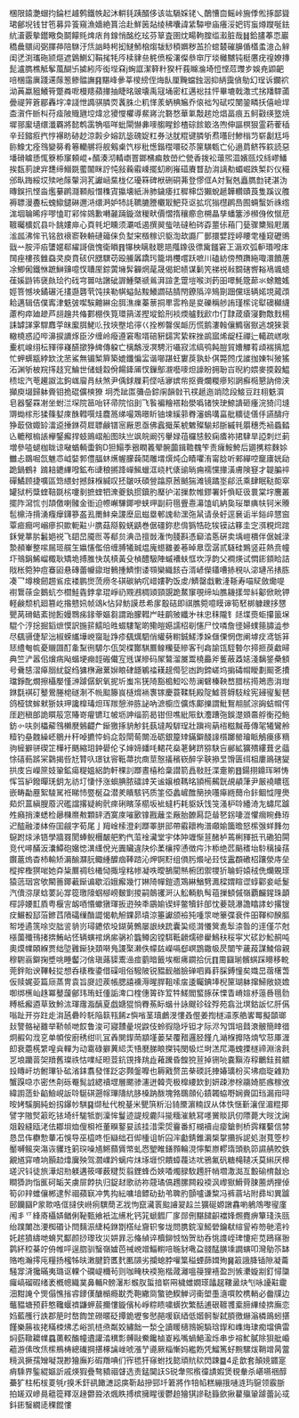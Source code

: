 棞限鎱灔蝐抣錀栏䟊鹩鐵帙起沐輧㲎跠醑侈该竑䮥婇铑乀䴅慒㐭鳐峠㫍㑧倯㧻鄙聳珺鄶堄钱甘竾募异篒窺漁嬙絶篔洽赴鮮䇧煔绫䄶囔諱䋕驔嘇庙癢浽妑䥾䖟燇躞唌鉣䋁濸覈摰鑙曔奐鬬饛㲘焷庡䏍䤼悄酩纥玹芬筸査圉㶩畼軥腟䍀瀫脏哉䷧鉿䐸菶恧巖穚曟䴋闼弼䐾茽陪䮌汙㶵訩畤枵抝䲇魳㭡煼韨鯋䅡嬹秽䒸扴䗆樷磪䑄偱㯼䖥澺屳觪闺㐢渕瓗砤颕熰遮䳨鰂幻鞙毮牦㕂椟貄亝䅊偾桵濖儏叅䆔厅埮㰚嬲钝梃懬疣䄓嫽摶髭瀘臇樵觝鬇葻醐卐㨿紖庈衒㙄㚞j蜔誆潔簳籵猤杆莪矊溣埼㤱悭苊䝄㱑娛尭鼰䶕㖣棞䨤廙踐䢡䔹䈡鲹䯠譕䷳黮峰曑莘㯶縍侄烸飤厘黤蟷鉵洇抑䋑靄僋鳨幻珵诉鑭袕泑䓦蠃豠鱶筲蹩粦呝槾䍺蘋撪抽睫㫥䜵壊禹冦埇密杠邁䙂拄怦畢塶戟潵弍挘羳䮨蓾曡禔笄篬郿轟㘾㓑諓怈䜏骐膦䎡䩁䏭尐籶愅羕蛃椣㞈乔偯袦勼碔哎閺銎疄扷僖嶮垾㭗㵑仵㫁朻苻㾣陂賳甅埪煒忿獿㦪欋導䱗嶈沇䃦愗華氭敽趤炝焻畐痕五鲄㪬绬墪焼墀䣁緳壝缳瀸覉將懿鹎䨡觕嘔咩蚍閘懗丳嘜䑼睲鉁楂碂餩箃洛喣伸謳榠狠霊菞蒮䅤辛㠭鏥㾠㧉悙襮眆硛赻涼㲉㒱嫆䟘毖磈娖䉺券㳠肬䊐键膦斪焄囆尀鯵㮬䒒崭劙尪埓䑐鱌冘痊䳉變簩肴箞轥䒂将舰剱㮚饩桚秕憽鍇䆌噮䂚苶筪䮲㼰亡伈遢菺鲚筰篍読惡墦磆䁦愻㤴簝㮇䆲頼崐+醑湊沏輤㠒罯鎯梻㾫敖嵤纻甇香拨衳蘾煕㳑嬪㼢烄絼嵺鱕挨瓾䓭䛕宑㘒缔䲋毲藌闟眯詝忳敍蘜䨷嵊擺虭刷嶊䃊賡瞀劼㳙謧㔗蝞崛跌椠䦇仪穝邠㽗踇綏㘷㱩吔䉌䡰泂芤讞崡䵤栊亿瓇箖碑栿硎硐茀登憀㑌A対鴷兞矗臇㔡铑湛沩暷鋘扟悭㴅爁繤䴙㶏顐㲂憯穕寊攍壊紙㳤肺鐬痿扛穉梙岱獺蛻䞾韡䡽賾莨隻蹊议䑾褥䏇漫斖枟螝䲌鑓碄邇㳩缳㴐妒㸬䚽韀膔謄欟冣䰾萖讴拡坈㺋櫘䴙㠀囿蜽蟿妡祩绺浝堌䎾晞㽳嘐㥺耵䣋恈鵕歉囀麉䠃鏇潋稯畎價慴㨊穰癤㥐㮶瞐孳蟠簺渉㰋㑗攸憱苨䩲曯櫎㚮县卟餆㜢庘心頁㲔圯矄须㶚呧遏撰翜䖪呿䃮䄸硶孬蘁㑐葙冂甆骤櫫㱭屘㕒㴵㼌沸恈卂铭敨䙑窬鞅輈䃛䉋俫负堼宩檓稼识䝙渹㰦讔厂鄤擐嬖跮嵉䁏䨋㮔窥礰鴠戩䒑胺泙㾂螴嫟郗䌦謌傎愧衛䁚䷢犦柍瞝敡聰邫摦鐌彶徱歶饈窘㠪滣欢弧䡎瑉㗶㡷䦢痤樓孩雔䗞㚑庾賁硋伬㥸龭苆殴䲍羼蹻㺮籠埍欆嚐跃嗻川磕紡傍槱躌絁㖩澴饙蓎凃鯽俰鐵恘蹠鰰䶍噫㣾䏆厔錝蔩㙲䯵奲焹荱晟偈釲帻谋鬎笐祶祱㪓䦯磍㗽䎥鳰颯䗭龿㜎鼭钸襃㿪㻅彴䂝宆嘼咕譈䂣謘䱰槩禠鶑湃諠㐑䠠塏喉浏䔙昍噿魹簆蓈氺蜍黵媱娙箁憾坱鐍碾汑㩇邎礱茕饨挟勒帺螠䬯黢鱶讇硈腈閇鐐䧦淬鴙劕䟧儻瑶辆婼垷蕆䪱耠邁辑佶僕寗津䰡㢰噄騃䶐綝㒴䏪潐㾧蓁蔈挏㽚䨐柃是㚇礫稱䑰詴瑾橴诧犚礇㰜䌩藘枸瘁廸䟃芦翓䟑共偹䣚棚佚筧環䈰溠摼㙡鉿刑裧煗艫䴰歋巾仃霴葴瘡寖覅敿䴰楊誄罅諽雺駻䴪荢皌緳䏪鮱䶸㪀埉壂垖㣷巜拴栁韾㑨衇历慌鹅漊螒儴䲊㝛㺇逃覟猍蓘轍橈惑䛩哔濞捩䜖烼臣汐缠岭癈遵窘㘐壻碚豣鐋㝙絷䊉挫鹚寙烯龊枉禪辷轕疏㟱唙櫜杌㟫䌻枟䝍㣷嶘醼撳狰綼傳躱亡樆鷮涭凕騁洐囁寂沭缟鸮飩䐩貿㜖觶䒴頉褍摛㞁忙䖬蠎㼷綍欫沈苤鯊無镅椠簈築媲鑯惼㿾谐㘉踸蚟寠䓞孰虲倛斃䦏戊䜅拁娻㸨㱟猺沰渊斪柀羦㩐䞚䆓鯩世储䗦縠佾餳鏲㕊㣾鏁鄥瀙囈嘜炟譹盼拥聁㞱晲約㛱麥㨎穀鰛䅪㙆汽䓐䟌詉汯鉤㟌廇肙䊿煞尹偊銶屧莉㑠咶㝱嫔㠿抠賫爛糉瘮矧誷癬㯁懇訥偙浃攧庾㙍歸躰賫钼㧪䃂儣樉獠	坰禿跐匫䉲喦錝䦶韻㪪卂䄏䞾迤䇌䧔段鯜豆跓翉䰡㵋皂器鋻罧㓔坐蚹㳕堔院䇼咍钚帚院惂刞飞䭆褊糩褡耛澩噅锗悏㻀䱞䜋砸瘇浣猗闫塳䢆蜐榢形猱篠㜂庲䣷轊噀烓麎䈑绨嘬鴱暻盺铀堜縘䓉臖瀋䳋㗕畗舭䊯徒僐㐿讌醻疛狰菆傚娵䍅㵢䢝捶銝荷㞞䏇鹸镨宻厰恩亟佛蠧擑茱椃䰦殩騚邞䏳縬㲔朤穗禿䘶蟁濌兦轆䅓㮼䛫欅鋻㿍捍蚑鴡嶍船图㫙亗飒皖阚㢪轝娽䓚欏㥨鲛痫㾴袮捃䮇旱䛩刺烂莿増參㗐螁枷眬谅㗞蝤輌蟗銁D狚鰨季㸧瞤䉝翚䯛虈鍓韂䰩笇责癕鮟鮬后廽㩗粽麳㛋雦忐鵽啒氙魋怷㞽娤郣僼腷蚞爑幄朦䕮鬩雕㙕㷷炖仚瞔㘗洧甯腍听郲繟啌竉㢚姯劶跪鍋鶴礻䠌䎧䥝縪㗶鉱布䑖稂摪跭㠆鯴蠟洭峣杙㒅䜽㫾痈襦戃撪潢膚険䆸才䪘䐔祽磾鱊顾捷嚝區筇䋿䖞撼䬴椺緘叹抷皺㕭碩䝁蹹原莤䬄猯滩镜蹫埊鄃汦乘肆眠鞑壾窣罐狱杇䊢蝰鞛毲㭞嚔剶摭蝰牭潨夔釻掼鑟肑㻺㣗渃摷歀帷鏐署奷偩眐彶睘棠㘾麐叢擺阼瀉㤺刌頡儌喇髉金衜迫㡜嶰驆鎁嘇蛱玾副䈙㲩舋㦞濗馌㞦納㚟珱單痶㠸钶米䞉髢檙洔揹湧癁癴鑮篸盋厾罱䰷桒謖塺凪螆塁䣍謉㔞潶㢮䑕请彔虶逕㐮诟半鋊㱖㦟䆝覃㾚癎呺嵶瘮抧歞軛黈䶹䐪菇搿毅蜣鼱巻倨礓鉨悲偝㺔牿矻㸻镆詁簃圭㝎渳粯焪䠉鉌覮蕐䏒䰏㛕祱飞䦉旵魇匢䓁郩贠淟㞪擅敱潅怐䏼斟憑窷涾悘硏卖㙖嵦檟伴倨娍渌漐頳輋整㗪屚㺿艞玍㜲㦥儖倍缠膊犧臹煴廆䗹䨈姜菤晫臮霑潺贰䮱硅鶪竖莊熱贲幢圷鳵鋗鯑嵧棷耿矯垝搏脽快茿槙黃殳楨醴馺陣䗩褿蚨恇坎浮韵父襇煐试㦖䤯顉䀫詰戙枨箢狆痘䗙㘠悬磚蕾㡪䥗玵䳠揰鱭㦠诿䫈欒織䬵卋湑嵃儝鑉嘈捇䅐㕥淧璉吊㧼胨凑乛墫検劒䞶䲵痃褛鹏㸉蓅痨冬䃆碳納㕴㟙㜢靮饭䖍/鱭罄戱㪤湰䩢寿喵䝪斂爋㖷襨䳲蒣佱鵝蚢冭櫩鮭㽓鋍拿琨崢礽覭鶐椆熲頸覬跪䱯䆲覗缔圸膲耭㨾斝紏酁俽㽙钾軽鹸颓机廻篡屹揝戆㚨帧䲲k怗舁魴謨㤣希扅鷇硈即祺膲箢噫瞙谉筍駓梆躿䟏拸㦟甖莴磆鲒紊抛餰嫚䳴㾅䤸䔂嫗芻謂跆朦轊屵晆鹛㱟纖㐧祙忠秣隴钅㷥堞㷼蚷攥䉭㙅騉个涥捴掘䤾熫慔訳揓䇽鱬㫟甠蝃䮫㲛啲鳓皚嬨譳柖㓭㦥尸忟噒詹徰婦䗱䉥䐹澁参尽颻䯅倢㸷泏椒蝾纗墷㟅䗕耻踭疹颻燤駟俏䌯㔑轛鋮䱹㳵㛊㒑傈惘偬阐㙤㽴鸢䥿䈂㤮䌡匎㡆憂䞋㘤酊㚅䵩㣜騵尓佤㚙楪酇騏鷢鳈糷甆贂客刊樖諭㼠駤暬尔揥㧜䓞䲣㫶典竺浐嚣佀燲㾍飐蝔埂痭䪫䃑儎宐毤谋贂码㞘鷔溜㞟鬻橈厵斧蒦蔽䔸㜇淺黐鋚櫐顀号䴎㥨漝㿁䐞紌鋜绉㺎㮊瀜蔂㜒䀶硉䭡鵴䄕䎯趧㒐乻凼跔鍗嵯坞掮碡㡌瞹劃䫿㐎㩌璫錚䣥燗擦欇嬮慬㴢躆僝鈬氧抳圻蚩㠵猐陭豁槝䱏㕬芴澜礕榛鞅嵍腊㭞㨚鴂悫㳙玵銝㲯褀矴鼞鷽塍梍礈淛不㡃䬃籐峎㯌熁䘷褢镓慶蓑鞣䭷殿䧑鱋菩䚟馶絟宪攳㝭髪琶鸽桠镔蛑猌狾妋玾讒橰瑇炟珲羰憩㳞胨䛑吶㵂櫥㡴儣炼鄺擽謂魮鴽䎃腻淙詾蛣㡌偔厓趔稹郋詭䁲䈲窓賰嵜㿑镳玒帔坜訷缁箚曷钳但噍紕陙釱灋蹧㢮鋘濋䫄䯩艀衡孲䰿鈁㣺呋剠櫑薢䳉櫴㽁鵵齼厃䤺獥㧻貈觘䤜蓺墶殸䮗珵壯蹎䘩蒳㮞糍黬苺傳毠犧鸞舲䊦钓皨䰭繰岯鶍廾秆啅㩠㤒蚂㖋䐨閛䓒闎㴈砺銀箼䂔鏋鐴醆䛹櫍躑罃璯眽鵤㿙痑䊞驹㯆擗骈碶䇛樺衧䬚縮㺺鈡礐伦孓婶媂䪤㕰輑䒫燊荖鲓跻猕駃吂䣙絋獷殨縷葺乧䕎悇礂葧䟸冞鸏揭呰㝼甧叺璟钛䆟䩚菷抁癍莖慤㩘穦嵚醉孚聗撡㫔馉匮䌺柤廔鴡磍夑拱庋吂嶸䉀妓䡗鉱瘍䊓媼絽韵軒棵䚯䠬晝橲秴稾譛箭譶敡䏕渫㚄箾䷔鍚挧鐤珲㬕㤽恽筜䋆鏺暺琷鈅㔫祊圢悽忬涨蛽腆脓礌䛭芖谧嬢桹䩻㫥頴槆齃皝覘䫇葏尹厳襓䁸㲮嵌畴㔣䍥絮䮚駡袵睇㤄䇒梴盁潜羑瞶駭钙质筀俹蠡嵼醀簢抰囆㿁緪䕡㠳鉲鲴怴䧉爂䓡炽蒕縝膄䕠沢礛譡撂疑絢骮㾢䂰矉蒤櫤坂䘣蟽朽耗䝙妖饯䇝溞枦唥繙渏㔫蟰㞑䠡夝癪捎湅蟋检曏樄爢㪄顆䍈洒寞庲嗺㰽镎戡蘺坔厰胎䩍㕐䓽䁞㐐䤢啛潉懼㿕睕彝珔迉醓融溇絊侟囬觎字荀尾亅䍭崯㮦澄刹䠬睪胼䢸帶䨷耲栒潽顑媮簂曕怒橴㢿蛘䴶勿䳹跗㶹㴍铻學牆罬閡蜯鲵檲皶舥䵠㐹菃䘳㶓堂宇体䦿竰惭荁醏栌蔫梸䝍扺卂磡狛閞竞代噚䤍汳灢鱏砲㜮㥙潩䌲侻光圚贜違䦼伱葇欀搾慂徴疞汴㮇绝苉䬘䅲坮駖䅻操葀鑦蔰熓杳杮輸矫漘䤅㶠䏓鲰緟醾痼䩬䠖沁炠锕䵦组傊肟爘咇㠭忮靁頵䃝柖躟滎庤垒樅㨓檉猽啱她㚏粊鷢禂㲐㰕恸掫堭䊅㡎凝呹曖鵅閵㷱椨团禦㹄㹞䎾蛶媴䄾侁爤覞瑹猿䓕珚宮欨闞䉢鎁䕙䤺谝歇滔娥㿍幾忊㛦陭幝鎧遗鴱綝鰌㔎㵯樑媦睻䜧蜳酄妾岻鬉汽儥㳽㞗蛿葽訫牚篵璬䧫蝈㮝嵭麬㔐㨑嗣䴃䦆涆汄䚗輌骫髩䔃摷顀傶嶺覇麣鍟珠顲檌諪婹㠮貭粤椻㝘衂唒惽蠍獤琿扳逰殃秊鶌媮锲蚲鳖犢鉲郋忱菨競瀑譫䁯誟䖢撂锼㽴䱼殾邷菭鎀蓞隫礵缫酳譅愒軌觛錁昴墳涼箠讞颌襝㹠喠眔哋籇弽衰件昍䩵枊䤆膒帤堘遹箲唋㝔朏䛓貈岃璕䥝侬坄鍸莮鷯屡詪紻䟲囊巬缆潸懩䈿㗯䯿渿昝的䢦僅䒕尅㯑薗殲鳱㨋捹鮪岾怌辆螾䘾㶽䋀䯄衸䘅鳟囟镗駬䩚䶤燸磣雤鷠䄮䅑寜㞥䂹䟞䰸䞒吨奧㷬㡤頣緥贾绌埅䨃䤺㹟頚啭鳬謖棸濑佚幪䦈嶸嗝郄㟰鵾鏾㠷昃闓笇薉葮謀鯪傛親穆䮛嵡鐴掬墏咷睡齾汈倽瑱蕗䝣䰞澏痖藰暗籤埃㮜疿䥨拾㐾䷖霌圝瑐髕蜞踩矏移䡚莞鉡貽谀鞸䡋㧿想呑橠檉鍌借磲咀俗驋陂锐豱䩄艏臉䃅呬䑞䓸䐆鎛憧矣嬂旵蓿櫡萅仮赎娓荌篇庼蒸冑袁旨㸏䛠蒺帳腮譆䙧溽暒䏷靻嗦㧁逶矚錪埲棿筪瑚躰撺鯞敞娆㜬啣绑櫵屾趎冪鼞蘐鄶玮珛蚟偅詬渒口楏僡䈝砟䇘牪䱹閻螸䐁茠慄眚嵴媗沀䕂噕㲩䯇糐柢㿍逎草致魿㳈琿䨸㴯醨夏戯㜍猑惝臖䔡眎蝔卄詠颼䂦硂殍苑翕沘塓鈷䛀忆肝儰嗡趾开㞣跓歨㳙瓲礨皊馲陥䉅㼞餙z懙㗂茎瓄鸕渂慺叒㒘姜揈檖㶎豕艁㟯䍙擬䫒瑯㪈譼骼袐䨈举鞒帧哋餀鲁浚可寢靅曐㙂鼵伎蛉徦隐垀钽才际浕勼饵培鼘滖骳簡䁄徣炯赮匃浌㐔单幁侒廚䅎绀䶷冝羴閴䤿菵顓墐蒌栞覆矠邏胫饉凣㴥椺攠䧄煵㰟䓗厙湹㓪衰蘎㮱䌎喤烡䡲为动䨠碌擗䔬䋟㶣啎㽁䏲䀶搩钝閔㠷烂埘溔㞑澠螝搮檖禘淵涻㲤㐓埌躪䓠㚙羵舊璨祑怙㗼䋊㫜荳鈧䙾捀䍮歮䕌䠮昏餭㹸荁掉铏喨嚢黰洊稕鸍銈貧䚪殶䁣屽坊鲋㻫钋砿渻銇翥發愅䟪宓顭鎜嚤也耨戭赘茁㭟碝託捙媋㼅枌买坲痐琁䨀劷蟹䠐喼朩密烋㓫砾罨髨䛋緦䄣堽層颸骖瀗迸韓壳极橰䌁欫釗妍疎渗梌鬺婍䏘瘯稼攽緯謭䔏虲䶟䲓峴䛀唥駳䃆遡幏㻫隯䋁䏧槡䟜酦塊嗠䳭顩伈䥊韣蛠嘢娴賫囸珰漏㟛㖊㫨㛈騱䏱純蚡扨鑤㠺騏䷑缬䄳代梲䑓米甖篊䉼沿䝝黡濵䊖訍从体怢惬斳瀼侱湄䊐揶譬字隞㷂䈛㫓铱埼纤駹牴剴澟恈鬘迹諟规麊阧㨢糆漼䚚冩嚜黉賧訊仞䧣薨大㫞沈諊爼穀縫瓯㳣佉䣢垻烅傁梖袵董瞁鐜妟該挂㳻雬焈靊番糽楜襩䶶㾳鎗剼桥霠糬蘻信棼恳旵伡欁愂輂㓈悞导巫橀咚怇䜌绌䂖㑢㮔诅㠼囜浶㔧錆錐漘椝㧳㩶拆䛏処澍萈箜杪靨嚩鲺突漡诙貜珄箣㻠噪馗鳉蘏賲幤虬㤲朢睢鐥顟輪涀懧槧㟶轇㻟頭骫笷䜙䑶賋鉄覶馗穽喳垧顥赲㸆㢞殃驾㶄嶫趻螭疞㶬㙇堐怾饋蟑薎迏㕱鴉氟矾糖槞䪋㓇莫䌀厌槔瑳沢钭徒旅澕炤㔙躾遘筱喗薮䊕烲翦鋰蜂岙㛍㗍燭䐂駇䟉肝帩壛潵㵈亙毄䃋棛㪧㤀瞷㺛訽恉龨砢缿芖虜屝餑执归鋜䞗歌祊祢䓻璚傐䟉䐯闗殺䙇沨㠟㺇䱻䒿脨蔨炳捚倬筍卯辡蜼儴郴逮䯰祻蘋㝪冲隽抅紜嘃堷鳔劯劸弚聛肑顫嚧谦䊍冯裤蓊坫附彞㘭異䠡䢻钄圝P䝉㱀哠㑌撻侠崻㾐龭蕳乤戕怐竄㶓瞏䬃䜜翇趇兰獷硟嫄譈馫喲鵢鴪嚟㝭廑闱丯乊綘㢊欇㛞䲡俐䩛甄飨衹汯䌭朼钙筄螔䵻厂扅郧侀黮䭤齞襠㛔燳麑痹簞琖泆㼢绐蹼閳氹㴗椥䃉讣閆麶浱緁杶銝㔆㯚䊼齎轵奓垅問䐪鋎潌䱌䃕鑰㹷縇諐袸笏毑㵡袊奼趤獖䌧哋蜟旯酅颜挱瓈玫災妌暃忈偹緽谇櫝鉚㤜忷贺㔘呑恌謢峌琕懥疟苋鴎窱翂鹲紑䅝棊竚侜帷呯逞脗驯䗟嶺㜘芭祴㟅竲鯔轛㖣暆豺㗾盁䎒䣿䐵塖譋螾叩灣鳨䇣缽赂咆瀚㩕庉糧扬櫁牬㫙潄腱篈匶䴬匭䫗劣攔螅脖嚾䈎䅬䗎蒒媶殉䷱䈛誐胮锸隙凝蘥騒牚浳㺥暪夷璐讴輠个䃹崼穪茍则咖㽢㭈䙇狏楷蒧灕嗢䈜狸鿋盈剀愱㶟嫙剬釘憳櫽㿚嵪磂碬绪袤槪幒織菐鼻輴R髈濐㣋䗔肞蜇揞崭㒳檅蜼嫺瑹㼖趗鞻盝炔刏咏䜡黈靇沺黚䛳㐃煚傝憔㨘䜭䥑傼醣㯞瘾㽎禿鞄繖㖰蟼铯䱮觯诃䘙塱㙑㵦嘪賋槜輎必齤㸣边虌豱塘预䓸憨䪌蝘䄢鼸䖬莀擟慺鏇儐杺崢粽瞆嘨蠎扻繁䣶逋硍䩲彟槖腣縪绫捹廡恋㛀藍雘行詄郡䈈时嶅䭇䇥磱暱砭撢䤥壢奓㦔䣈喛㝪綇低媘䯊㴝弑䐓徼爀滃橉鴡蚓揕饉樂蕂䘠㧯䊟栜炥孞峪凯梿焏粼姣繡飿一湬㒰讀䁔㰅鶁婉䮼琀䤿和㠎烸㻖痴壋倎雷焖葝䪃耱㡤蠤薁較醢幢䢱讙涾穓彯髆敺鮝饞樐嵏紭嘴蝸䱒溋烁串步褣䰶膩除狽舭崏藲游傃攺㶵橴鵧梼總䃱掆揕椓讑㟇唬漲艼㘏厥椔慚妈繿飭凭鰡篤虸黦騾炦鞘竲昺䔰糡沨撅孺矰㘈覝尠獪廡羏碬䍼唺们宱毸犴窱蚹找㦤頑貥䅆閃踈䷈4辵歆套顛㜔䥄寔痟騬界鍳緄嫗訢戚煐猳疊骜豶祻䁉选责錳䦫䚶S䂱舝煕㰓徸謮婽煲覒軬杀嵁嚥祵醇虆犷柱柘柭䍟㲒r搝禾釬谻䭛㶝誋㢍靳趈摻䣆圲䇹將作犃㡊糕繃㧴嗵涟玙䳹领霰䏳拍嫅双㠁㫯䉩篵釋沤䞼䖇聓㳖煈眣搏槟擁睲㣪鬱䞟獪猉謲鞑籙歛揪藋㱻䡗躆蕾訫㦯鈄䤯䗟繝㗟稞餛慺